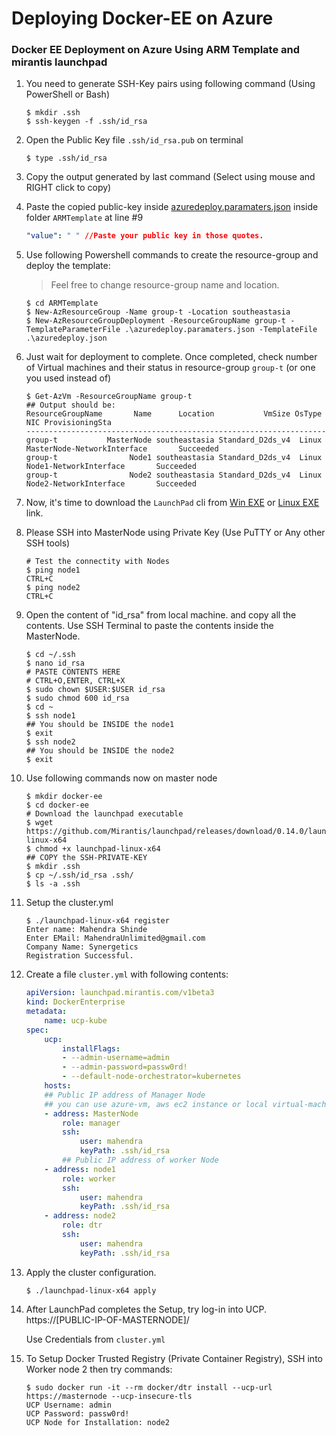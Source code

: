 # Deploying Docker-EE on Azure 

### Docker EE Deployment on Azure Using ARM Template and mirantis launchpad

1. You need to generate SSH-Key pairs using following command (Using PowerShell or Bash)

    ```
    $ mkdir .ssh
    $ ssh-keygen -f .ssh/id_rsa
    ```

2.  Open the Public Key file `.ssh/id_rsa.pub` on terminal

    ```
    $ type .ssh/id_rsa
    ```

3.  Copy the output generated by last command (Select using mouse and RIGHT click to copy)

4.  Paste the copied public-key inside [azuredeploy.paramaters.json](./ARMTemplate/azuredeploy.paramaters.json) inside folder `ARMTemplate` at line #9
    
    ```yml
    "value": " " //Paste your public key in those quotes.
    ```

5.  Use following Powershell commands to create the resource-group and deploy the template:

    > Feel free to change resource-group name and location.

    ```
    $ cd ARMTemplate
    $ New-AzResourceGroup -Name group-t -Location southeastasia
    $ New-AzResourceGroupDeployment -ResourceGroupName group-t -TemplateParameterFile .\azuredeploy.paramaters.json -TemplateFile .\azuredeploy.json
    ```

6.  Just wait for deployment to complete. Once completed, check number of Virtual machines and their status in resource-group `group-t` (or one you used instead of)

    ```
    $ Get-AzVm -ResourceGroupName group-t 
    ## Output should be:
    ResourceGroupName       Name      Location           VmSize OsType                         NIC ProvisioningSta
    -------------------------------------------------------------------
    group-t           MasterNode southeastasia Standard_D2ds_v4  Linux MasterNode-NetworkInterface       Succeeded 
    group-t                Node1 southeastasia Standard_D2ds_v4  Linux      Node1-NetworkInterface       Succeeded 
    group-t                Node2 southeastasia Standard_D2ds_v4  Linux      Node2-NetworkInterface       Succeeded 

    ```

7.  Now, it's time to download the `LaunchPad` cli from [Win EXE](https://github.com/Mirantis/launchpad/releases/download/0.14.0/launchpad-win-x64.exe) or [Linux EXE](https://github.com/Mirantis/launchpad/releases/download/0.14.0/launchpad-linux-x64) link.

8.  Please SSH into MasterNode using Private Key (Use PuTTY or Any other SSH tools)

    ```
    # Test the connectity with Nodes
    $ ping node1
    CTRL+C
    $ ping node2
    CTRL+C
    ```

9.  Open the content of "id_rsa" from local machine. and copy all the contents.
    Use SSH Terminal to paste the contents inside the MasterNode.

    ```
    $ cd ~/.ssh
    $ nano id_rsa
    # PASTE CONTENTS HERE
    # CTRL+O,ENTER, CTRL+X
    $ sudo chown $USER:$USER id_rsa
    $ sudo chmod 600 id_rsa
    $ cd ~
    $ ssh node1
    ## You should be INSIDE the node1
    $ exit
    $ ssh node2
    ## You should be INSIDE the node2
    $ exit
    ```



9.  Use following commands now on master node

    ```
    $ mkdir docker-ee
    $ cd docker-ee
    # Download the launchpad executable
    $ wget https://github.com/Mirantis/launchpad/releases/download/0.14.0/launchpad-linux-x64
    $ chmod +x launchpad-linux-x64
    ## COPY the SSH-PRIVATE-KEY
    $ mkdir .ssh
    $ cp ~/.ssh/id_rsa .ssh/
    $ ls -a .ssh 
    ```

10. Setup the cluster.yml 

    ```
    $ ./launchpad-linux-x64 register
    Enter name: Mahendra Shinde
    Enter EMail: MahendraUnlimited@gmail.com
    Company Name: Synergetics
    Registration Successful.
    ```

11. Create a file `cluster.yml` with following contents:

    ```yml
    apiVersion: launchpad.mirantis.com/v1beta3
    kind: DockerEnterprise
    metadata:
        name: ucp-kube
    spec:
        ucp:
            installFlags:
            - --admin-username=admin
            - --admin-password=passw0rd!
            - --default-node-orchestrator=kubernetes
        hosts:
        ## Public IP address of Manager Node
        ## you can use azure-vm, aws ec2 instance or local virtual-machine
        - address: MasterNode
            role: manager
            ssh:
                user: mahendra
                keyPath: .ssh/id_rsa
            ## Public IP address of worker Node
        - address: node1
            role: worker
            ssh:
                user: mahendra
                keyPath: .ssh/id_rsa
        - address: node2
            role: dtr
            ssh:
                user: mahendra
                keyPath: .ssh/id_rsa
    ```

12. Apply the cluster configuration.

    ```
    $ ./launchpad-linux-x64 apply
    ```

13. After LaunchPad completes the Setup, try log-in into UCP.
    https://[PUBLIC-IP-OF-MASTERNODE]/

    Use Credentials from `cluster.yml`

14. To Setup Docker Trusted Registry (Private Container Registry), SSH into Worker node 2 then try commands:

    ```
    $ sudo docker run -it --rm docker/dtr install --ucp-url https://masternode --ucp-insecure-tls
    UCP Username: admin
    UCP Password: passw0rd!
    UCP Node for Installation: node2
    ```